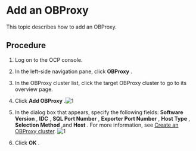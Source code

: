 Add an OBProxy
===================================

This topic describes how to add an OBProxy.

Procedure
------------------------------

1. Log on to the OCP console.



2. In the left-side navigation pane, click **OBProxy** .



3. In the OBProxy cluster list, click the target OBProxy cluster to go to its overview page.



4. Click **Add OBProxy** .![1](https://help-static-aliyun-doc.aliyuncs.com/assets/img/en-US/6704306461/p393987.png)



5. In the dialog box that appears, specify the following fields: **Software Version** , **IDC** , **SQL Port Number** , **Exporter Port Number** , **Host Type** , **Selection Method** ,and **Host** . For more information, see [Create an OBProxy cluster](../800.obproxy-management/100.create-an-obproxy-cluster.md).
   ![1](https://help-static-aliyun-doc.aliyuncs.com/assets/img/en-US/8246492461/p384253.png)



6. Click **OK** .
